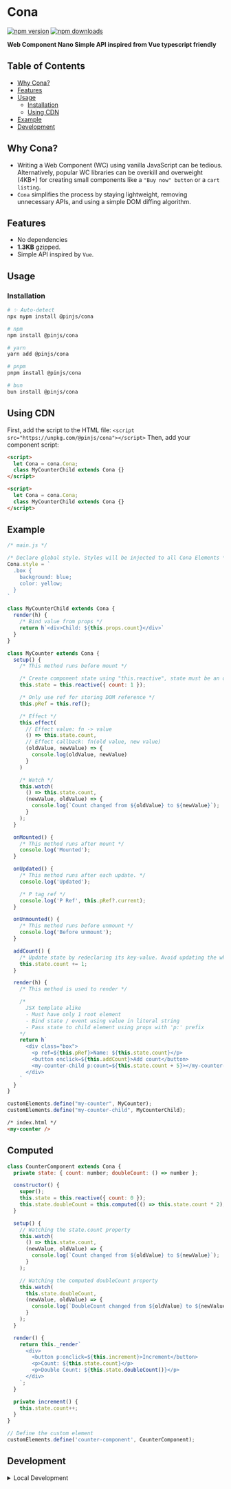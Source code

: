 # **Cona**

[![npm version](https://img.shields.io/npm/v/@pinjs/cona?color=yellow)](https://www.npmjs.com/package/@pinjs/cona)
[![npm downloads](https://img.shields.io/npm/dm/@pinjs/cona?color=yellow)](https://www.npmjs.com/package/@pinjs/cona)

**Web Component Nano Simple API inspired from Vue typescript friendly**

## **Table of Contents**

- [Why Cona?](#why-cona)
- [Features](#features)
- [Usage](#usage)
  - [Installation](#installation)
  - [Using CDN](#using-cdn)
- [Example](#example)
- [Development](#development)

## **Why Cona?**

- Writing a Web Component (WC) using vanilla JavaScript can be tedious. Alternatively, popular WC libraries can be overkill and overweight (4KB+) for creating small components like a `"Buy now" button` or a `cart listing`.
- `Cona` simplifies the process by staying lightweight, removing unnecessary APIs, and using a simple DOM diffing algorithm.

## **Features**
- No dependencies
- **1.3KB** gzipped.
- Simple API inspired by `Vue`.

## **Usage**

### **Installation**

```sh
# ✨ Auto-detect
npx nypm install @pinjs/cona

# npm
npm install @pinjs/cona

# yarn
yarn add @pinjs/cona

# pnpm
pnpm install @pinjs/cona

# bun
bun install @pinjs/cona
```

## Using CDN
First, add the script to the HTML file:
```<script src="https://unpkg.com/@pinjs/cona"></script>```
Then, add your component script:
```html
<script>
  let Cona = cona.Cona;
  class MyCounterChild extends Cona {}
</script>
```
```html
<script>
  let Cona = cona.Cona;
  class MyCounterChild extends Cona {}
</script>
```
## Example
```js
/* main.js */

/* Declare global style. Styles will be injected to all Cona Elements */
Cona.style = `
  .box {
    background: blue;
    color: yellow;
  }
`

class MyCounterChild extends Cona {
  render(h) {
    /* Bind value from props */
    return h`<div>Child: ${this.props.count}</div>`
  }
}

class MyCounter extends Cona {
  setup() {
    /* This method runs before mount */

    /* Create component state using "this.reactive", state must be an object */
    this.state = this.reactive({ count: 1 });

    /* Only use ref for storing DOM reference */
    this.pRef = this.ref();

    /* Effect */
    this.effect(
      // Effect value: fn -> value
      () => this.state.count,
      // Effect callback: fn(old value, new value)
      (oldValue, newValue) => {
        console.log(oldValue, newValue)
      }
    )

    /* Watch */
    this.watch(
      () => this.state.count,
      (newValue, oldValue) => {
        console.log(`Count changed from ${oldValue} to ${newValue}`);
      }
    );
  }

  onMounted() {
    /* This method runs after mount */
    console.log('Mounted');
  }

  onUpdated() {
    /* This method runs after each update. */
    console.log('Updated');

    /* P tag ref */
    console.log('P Ref', this.pRef?.current);
  }

  onUnmounted() {
    /* This method runs before unmount */
    console.log('Before unmount');
  }

  addCount() {
    /* Update state by redeclaring its key-value. Avoid updating the whole state. */
    this.state.count += 1;
  }

  render(h) {
    /* This method is used to render */

    /*
      JSX template alike
      - Must have only 1 root element
      - Bind state / event using value in literal string
      - Pass state to child element using props with 'p:' prefix
    */
    return h`
      <div class="box">
        <p ref=${this.pRef}>Name: ${this.state.count}</p>
        <button onclick=${this.addCount}>Add count</button>
        <my-counter-child p:count=${this.state.count + 5}></my-counter-child>
      </div>
    `
  }
}

customElements.define("my-counter", MyCounter);
customElements.define("my-counter-child", MyCounterChild);
```
```html
/* index.html */
<my-counter />
```
## Computed
```js
class CounterComponent extends Cona {
  private state: { count: number; doubleCount: () => number };

  constructor() {
    super();
    this.state = this.reactive({ count: 0 });
    this.state.doubleCount = this.computed(() => this.state.count * 2);
  }

  setup() {
    // Watching the state.count property
    this.watch(
      () => this.state.count,
      (newValue, oldValue) => {
        console.log(`Count changed from ${oldValue} to ${newValue}`);
      }
    );

    // Watching the computed doubleCount property
    this.watch(
      this.state.doubleCount,
      (newValue, oldValue) => {
        console.log(`DoubleCount changed from ${oldValue} to ${newValue}`);
      }
    );
  }

  render() {
    return this._render`
      <div>
        <button p:onclick=${this.increment}>Increment</button>
        <p>Count: ${this.state.count}</p>
        <p>Double Count: ${this.state.doubleCount()}</p>
      </div>
    `;
  }

  private increment() {
    this.state.count++;
  }
}

// Define the custom element
customElements.define('counter-component', CounterComponent);

```

## Development
<details>
<summary>Local Development</summary>
Clone this repository <br />
Install the latest LTS version of Node.js<br />
Enable Corepack using corepack enable<br />
Install dependencies using pnpm install<br />
Run interactive tests using pnpm dev
</details>
